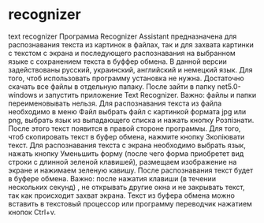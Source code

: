 # recognizer
text recognizer 
Программа Recognizer Assistant предназначена для распознавания текста из картинок в файлах, так и для захвата картинки с текстом с экрана и последующего распознавания на выбранном языке с сохранением текста в буффер обмена. В данной версии задействованы русский, украинский, английский и немецкий язык. 
Для того, чтоб использовать программу установка не нужна.  Достаточно скачать все файлы в отдельную папаку. После зайти в папку net5.0-windows и запустить приложение Text Recognizer.  Важно: файлы и папки переименовывать нельзя.
Для распознавания текста из файла необходимо в меню Файл выбрать файл с картинкой формата jpg или png, выбрать язык из выпадающего списка и нажать кнопку Розпізнати. После этого текст появится в правой стороне программы.  Для того, чтоб скопировать текст в буфер обмена, нажмите кнопку Зкопіювати текст. 
Для распознавания текста с экрана необходимо выбрать язык, нажать кнопку Уменьшить форму (после чего форма приобретет вид строки с длинной зеленой клавишей), размещаем изображение на экране и нажимаем зеленую кавишу.  После распознавания текст будет в буфере обмена. 
Важно: после нажатия клавиши (в течении нескольких секунд) , не открывать другие окна и не закрывать текст, так как происходит захват экрана.
Текст из буфера обмена можно вставить в текстовый процессор или программу переводчик нажатием кнопок Ctrl+v.
